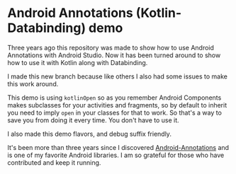 # Android Annotations (Kotlin-Databinding) demo

Three years ago this repository was made to show how to use Android Annotations with Android Studio.
Now it has been turned around to show how to use it with Kotlin along with Databinding.

I made this new branch because like others I also had some issues to make this work around.

This demo is using `kotlinOpen` so as you remember Android Components makes subclasses for your
activities and fragments, so by default to inherit you need to imply `open` in your classes for that
to work. So that's a way to save you from doing it every time. You don't have to use it.

I also made this demo flavors, and debug suffix friendly.

It's been more than three years since I discovered [Android-Annotations](http://androidannotations.org/) and is one of my favorite
Android libraries. I am so grateful for those who have contributed and keep it running.
